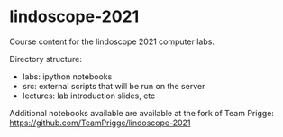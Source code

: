 # lindoscope-2021
Course content for the lindoscope 2021 computer labs.

Directory structure:
* labs: ipython notebooks
* src: external scripts that will be run on the server
* lectures: lab introduction slides, etc

Additional notebooks available are available at the fork of Team Prigge:
https://github.com/TeamPrigge/lindoscope-2021
